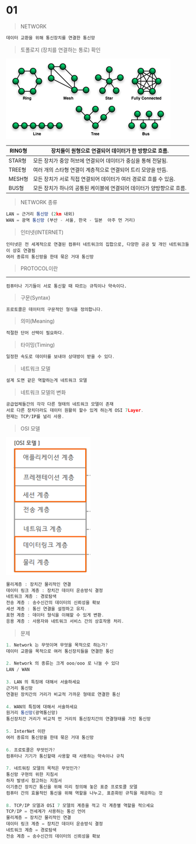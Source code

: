 # 01

> NETWORK
> 

```jsx
데이터 교환을 위해 통신장치를 연결한 통신망
```

> 토폴로지 (장치를 연결하는 통로) 확인
> 

![image.png](image.png)

| RING형 | 장치들이 원형으로 연결되어 데이터가 한 방향으로 흐름. |
| --- | --- |
| STAR형 | 모든 장치가 중앙 허브에 연결되어 데이터가 중심을 통해 전달됨. |
| TREE형 | 여러 개의 스타형 연결이 계층적으로 연결되어 트리 모양을 만듬. |
| MESH형 | 모든 장치가 서로 직접 연결되어 데이터가 여러 경로로 흐를 수 있음. |
| BUS형 | 모든 장치가 하나의 공통된 케이블에 연결되어 데이터가 양방향으로 흐름. |

> NETWORK 종류
> 

```jsx
LAN = 근거리 통신망 (2km 내외)
WAN = 광역 통신망 (부산 - 서울, 한국 - 일본  아주 먼 거리)
```

> 인터넷(INTERNET)
> 

```
인터넷은 전 세계적으로 연결된 컴퓨터 네트워크의 집합으로, 다양한 공공 및 개인 네트워크들이 상호 연결됨
여러 종류의 통신망을 한데 묶은 거대 통신망
```

> PROTOCOL이란
> 

---

```
컴퓨터나 기기들이 서로 통신할 때 따르는 규칙이나 약속이다.
```

> 구문(Syntax)
> 

```jsx
프로토콜은 데이터의 구문적인 형식을 정의합니다.
```

> 의미(Meaning)
> 

```jsx
적절한 단어 선택이 필요하다.
```

> 타이밍(Timing)
> 

```jsx
일정한 속도로 데이터를 보내야 상대방이 받을 수 있다.
```

> 네트워크 모델
> 

```jsx
설계 도면 같은 역할하는게 네트워크 모델
```

> 네트워크 모델의 변화
> 

```jsx
공급업체들간의 각각 다른 형태의 네트워크 모델이 존재
서로 다른 장치더라도 데이터 원활히 할수 있게 하는게 OSI 7Layer.
현재는 TCP/IP를 널리 사용.
```

> OSI 모델
> 

![image.png](image%201.png)

```jsx
물리계층 : 장치간 물리적인 연결
데이터 링크 계층 : 장치간 데이터 운송방식 결정
네트워크 계층 : 경로탐색
전송 계층 : 송수신간의 데이터의 신뢰성을 확보
세션 계층 : 통신 연결을 설정하고 유지.
표현 계층 : 데이터 형식을 이해할 수 있게 변환.
응용 계층 : 사용자와 네트워크 서비스 간의 상호작용 처리.
```

> 문제
> 

```jsx
1. Network 는 무엇이며 무엇을 목적으로 하는가?
데이터 교환을 목적으로 여러 통신장치들을 연결한 통신

2. Network 의 종류는 크게 ooo/ooo 로 나눌 수 있다
LAN / WAN

3. LAN 의 특징에 대해서 서술하세요
근거리 통신망
연결된 장치간의 거리가 비교적 가까운 형태로 연결한 통신

4. WAN의 특징에 대해서 서술하세요
원거리 통신망(광역통신망)
통신장치간 거리가 비교적 먼 거리의 통신장치간의 연결형태를 가진 통신망

5. InterNet 이란
여러 종류의 통신망을 한데 묶은 거대 통신망

6. 프로토콜은 무엇인가?
컴퓨터나 기기가 통신할때 사용할 때 사용하는 약속이나 규칙

7. 네트워킹 모델의 목적은 무엇인가?
통신망 구현의 위한 지침서
하자 발생시 참고하는 지침서
이기종간 장치간 통신을 위해 미리 정의해 놓은 표준 프로토콜 모델
컴퓨터 간의 효율적인 통신을 위해 역할을 나누고, 표준화된 규칙을 제공하는 것

8. TCP/IP 모델과 OSI 7 모델의 계층을 적고 각 계층별 역할을 적으세요
TCP/IP = 전세계가 사용하는 통신 언어
물리계층 = 장치간 물리적인 연결
데이터 링크 계층 = 장치간 데이터 운송방식 결정
네트워크 계층 = 경로탐색
전송 계층 = 송수신간의 데이터의 신뢰성을 확보
```
